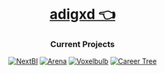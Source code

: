 <div align=center>

# [adigxd 👈](https://github.com/adigxd)

### Current Projects

[![NextBI](https://img.shields.io/badge/NextBI-E0D060?style=for-the-badge&logo=h2database)](https://github.com/adigxd/NextBI)
[![Arena](https://img.shields.io/badge/Arena-3060D0?style=for-the-badge&logo=unity)](https://github.com/adigxd/Arena)
[![Voxelbulb](https://img.shields.io/badge/Voxelbulb-E0F000?style=for-the-badge&logo=opengl)](https://github.com/adigxd/Voxelbulb)
[![Career Tree](https://img.shields.io/badge/Career_Tree-30B0F0?style=for-the-badge&logo=openai)](https://github.com/adigxd/CareerTree-py)
